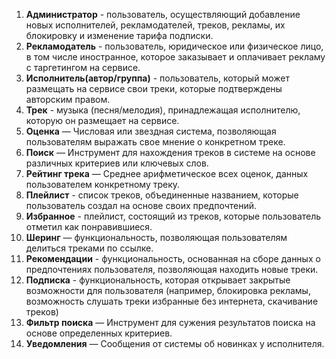 1. **Администратор** - пользователь, осуществляющий добавление новых исполнителей, рекламодателей, треков, рекламы, их блокировку и изменение тарифа подписки.
2. **Рекламодатель** - пользователь, юридическое или физическое лицо, в том числе иностранное, которое заказывает и оплачивает рекламу с таргетингом на сервисе.
3. **Исполнитель(автор/группа)** - пользователь, который может размещать на сервисе свои треки, которые подтверждены авторским правом.
4. **Трек** - музыка (песня/мелодия), принадлежащая исполнителю, которую он размещает на сервисе.
5. **Оценка** — Числовая или звездная система, позволяющая пользователям выражать свое мнение о конкретном треке.
6. **Поиск** — Инструмент для нахождения треков в системе на основе различных критериев или ключевых слов.
7. **Рейтинг трека** — Среднее арифметическое всех оценок, данных пользователем конкретному треку.
8. **Плейлист** - список треков, объединенные названием, которые пользователь создал на основе своих предпочтений.
9. **Избранное** - плейлист, состоящий из треков, которые пользователь отметил как понравившиеся.
10. **Шеринг** — функциональность, позволяющая пользователям делиться треками по ссылке.
11. **Рекомендации** - функциональность, основанная на сборе данных о предпочтениях пользователя, позволяющая находить новые треки.
12. **Подписка** - функциональность, которая открывает закрытые возможности для пользователя (например, блокировка рекламы, возможность слушать треки избранные без интернета, скачивание треков)
13. **Фильтр поиска** — Инструмент для сужения результатов поиска на основе определенных критериев.
14. **Уведомления** — Сообщения от системы об новинках у исполнителя.
